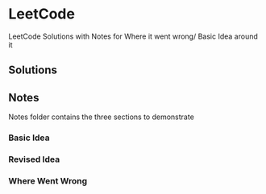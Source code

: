 # LeetCode
LeetCode Solutions with Notes for Where it went wrong/ Basic Idea around it

## Solutions

## Notes
Notes folder contains the three sections to demonstrate

### Basic Idea

### Revised Idea

### Where Went Wrong
